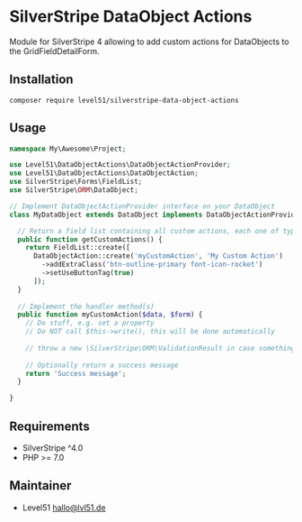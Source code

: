 # SilverStripe DataObject Actions
Module for SilverStripe 4 allowing to add custom actions for DataObjects to the GridFieldDetailForm.

## Installation
`composer require level51/silverstripe-data-object-actions`

## Usage
```php
namespace My\Awesome\Project;

use Level51\DataObjectActions\DataObjectActionProvider;
use Level51\DataObjectActions\DataObjectAction;
use SilverStripe\Forms\FieldList;
use SilverStripe\ORM\DataObject;

// Implement DataObjectActionProvider interface on your DataObject
class MyDataObject extends DataObject implements DataObjectActionProvider {

  // Return a field list containing all custom actions, each one of type DataObjectAction
  public function getCustomActions() {
    return FieldList::create([
      DataObjectAction::create('myCustomAction', 'My Custom Action')
        ->addExtraClass('btn-outline-primary font-icon-rocket')
        ->setUseButtonTag(true)
      ]);
  }
	
  // Implement the handler method(s)
  public function myCustomAction($data, $form) {
    // Do stuff, e.g. set a property
    // Do NOT call $this->write(), this will be done automatically
		
    // throw a new \SilverStripe\ORM\ValidationResult in case something failed
		
    // Optionally return a success message
    return 'Success message';
  }

}
```

## Requirements
- SilverStripe ^4.0
- PHP >= 7.0

## Maintainer
- Level51 <hallo@lvl51.de>
